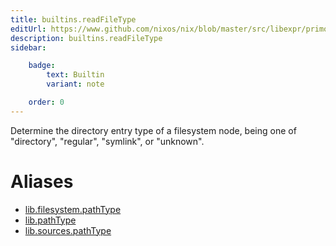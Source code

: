 ```yaml
---
title: builtins.readFileType
editUrl: https://www.github.com/nixos/nix/blob/master/src/libexpr/primops.cc
description: builtins.readFileType
sidebar:

    badge:
        text: Builtin
        variant: note

    order: 0
---
```


Determine the directory entry type of a filesystem node, being
one of "directory", "regular", "symlink", or "unknown".


# Aliases

- [lib.filesystem.pathType](/reference/libfilesystem.pathType)
- [lib.pathType](/reference/libpathType)
- [lib.sources.pathType](/reference/libsources.pathType)


